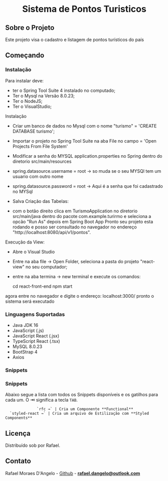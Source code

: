 <!--
*** Obrigado por estar vendo o nosso README. Se você tiver alguma sugestão
*** Agora vamos rodar esse projeto incrível :D
-->


<!-- PROJECT LOGO -->
<br />
  <h1 align="center">Sistema de Pontos Turisticos</h1>
</p>

<!-- ABOUT THE PROJECT -->

## Sobre o Projeto

Este projeto visa o cadastro e listagem de pontos turísticos do país

## Começando

### Instalação

Para instalar deve:
- ter o Spring Tool Suite 4 instalado no computado;
- Ter o Mysql na Versão 8.0.23;
- Ter o NodeJS;
- Ter o VisualStudio;

Instalação
 - Criar um banco de dados no Mysql com o nome "turismo" = 'CREATE DATABASE turismo';
 - Importar o projeto no Spring Tool Suite na aba File no campo = 'Open Projects From File System'
 - Modificar a senha do MYSQL application.properties no Spring dentro do diretorio src/main/resources

 - spring.datasource.username = root -> so muda se o seu MYSQl tem um usuario com outro nome
 - spring.datasource.password = root -> Aqui é a senha que foi cadastrado no MYSql
 - Salva
 Criação das Tabelas: 
 - com o botão direito clica em TurismoApplication no diretorio src/main/java dentro do pacote com.example.turirmo e seleciona a opcão "Run As" depois em Spring Boot App
Pronto seu projeto esta rodando e posso ser consultado no navegador no endereço "http://localhost:8080/api/v1/pontos".

Execução da View:
 - Abre o Visual Studio
 - Entre na aba file -> Open Folder, seleciona a pasta do projeto "react-view" no seu computador;
 - entre na aba termina -> new terminal e execute os comandos:

	cd react-front-end
	npm start

agora entre no navegador e digite o endereço: localhost:3000/
pronto o sistema será executado

### Linguagens Suportadas
- Java JDK 16
- JavaScript (.js)
- JavaScript React (.jsx)
- TypeScript React (.tsx)
- MySQL 8.0.23
- BootStrap 4
- Axios


### Snippets

### Snippets

Abaixo segue a lista com todos os Snippets disponíveis e os gatilhos para cada um. O **⇥** significa a tecla `TAB`.




                  `rfc →` | Cria um Componente **Functional**                                
      `styled-react →` | Cria um arquivo de Estilização com **Styled Components**         


<!-- LICENSE -->

## Licença

Distribuído sob por Rafael.

<!-- CONTACT -->

## Contato

Rafael Moraes D'Angelo - [Github](https://github.com/dangelo1985) - **rafael.dangelo@outlook.com**